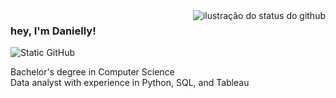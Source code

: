 <img align='right' src="https://github-readme-stats.vercel.app/api?username=ddniellysilva&show_icons=true&title_color=783c00&text_color=af552e&icon_color=783c00&bg_color=f8efd4&cache_seconds=2300" alt="ilustração do status do github">

### hey, I'm Danielly!

<img src="https://img.shields.io/static/v1?label=Overview&message=DANIELLY&color=f8efd4&style=for-the-badge&logo=GitHub" alt="Static GitHub">

<p>Bachelor's degree in Computer Science<br/> Data analyst with experience in Python, SQL, and Tableau</p>
